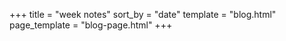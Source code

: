 +++
title = "week notes"
sort_by = "date"
template = "blog.html"
page_template = "blog-page.html"
+++
